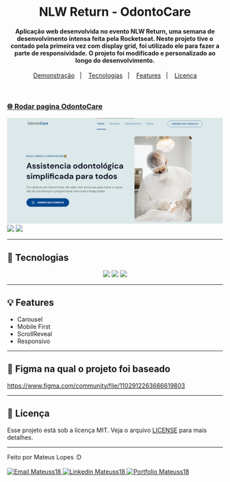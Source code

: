 <h1 align="center">
    NLW Return - OdontoCare
</h1>

<h4 align="center">
  Aplicação web desenvolvida no evento NLW Return, uma semana de desenvolvimento intensa feita pela Rocketseat. Neste projeto tive o contado pela primeira vez com display grid, foi utilizado ele para fazer a parte de responsividade. O projeto foi modificado e personalizado ao longo do desenvolvimento. 
</h4>

<p align="center">
  <a href="#-rodar-pagina-odontocare">Demonstração</a>&nbsp;&nbsp;&nbsp;|&nbsp;&nbsp;&nbsp;
  <a href="#rocket-tecnologias">Tecnologias</a>&nbsp;&nbsp;&nbsp;|&nbsp;&nbsp;&nbsp;
    <a href="#-features">Features</a>&nbsp;&nbsp;&nbsp;|&nbsp;&nbsp;&nbsp;
  <a href="#-licença">Licença</a>
</p>

<br>

### [🌐 Rodar pagina OdontoCare](https://mateuss18.github.io/NLW-Return_OdontoCare/)
<img src="/assets/Imagem_demonstração.png">
<img src="/assets/README_desktop_GIF.gif">
<img src="/assets/README_mobile_GIF.gif">

>
---

## :rocket: Tecnologias

<div align="center">

![](https://github.com/JoshDanielWalker/Tech-SVG-Icons/blob/master/html-5.svg)
![](https://github.com/JoshDanielWalker/Tech-SVG-Icons/blob/master/css.svg)
![](https://github.com/JoshDanielWalker/Tech-SVG-Icons/blob/master/javascript.svg)
</div>

>
---
## 💡 Features

- Carousel
- Mobile First
- ScrollReveal
- Responsivo

>
---
## 🎨 Figma na qual o projeto foi baseado

https://www.figma.com/community/file/1102912263666619803

---

## 📝 Licença

Esse projeto está sob a licença MIT. Veja o arquivo [LICENSE](LICENSE) para mais detalhes.

---

Feito por Mateus Lopes :D <br><br>
<a href="mailto:mateus20.lopes02@gmail.com" target="_blank">
  <img src="https://img.shields.io/badge/Gmail-D14836?style=for-the-badge&logo=gmail&logoColor=white" alt="Email Mateuss18">
</a>
<a href="https://www.linkedin.com/in/mateus--lopes/" target="_blank">
  <img src="https://img.shields.io/badge/LinkedIn-0077B5?style=for-the-badge&logo=linkedin&logoColor=white" alt="Linkedin Mateuss18">
</a>
<a href="https://mateus-lopes-portfolio.netlify.app" target="_blank">
  <img src="https://img.shields.io/badge/-Portfolio-black?logo=flickr&style=for-the-badge" alt="Portfolio Mateuss18">
</a>
